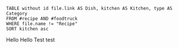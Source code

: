 ```dataview
TABLE without id file.link AS Dish, kitchen AS Kitchen, type AS Category
FROM #recipe AND #foodtruck
WHERE file.name != "Recipe"
SORT kitchen asc
```


Hello Hello Test  test